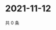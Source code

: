 # 2021-11-12

共 0 条

<!-- BEGIN WEIBO -->
<!-- 最后更新时间 Fri Nov 12 2021 00:22:26 GMT+0800 (China Standard Time) -->

<!-- END WEIBO -->
